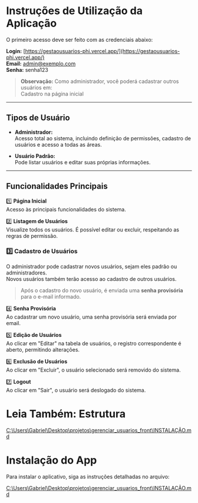 # Instruções de Utilização da Aplicação

O primeiro acesso deve ser feito com as credenciais abaixo:

**Login:** [https://gestaousuarios-phi.vercel.app/](https://gestaousuarios-phi.vercel.app/)  
**Email:** admin@exemplo.com  
**Senha:** senha123  

> **Observação:** Como administrador, você poderá cadastrar outros usuários em:  
> Cadastro na página inicial

---

## Tipos de Usuário

- **Administrador:**  
  Acesso total ao sistema, incluindo definição de permissões, cadastro de usuários e acesso a todas as áreas.

- **Usuário Padrão:**  
  Pode listar usuários e editar suas próprias informações.

---

## Funcionalidades Principais

1️⃣ **Página Inicial**  
Acesso às principais funcionalidades do sistema.  

2️⃣ **Listagem de Usuários**  
Visualize todos os usuários. É possível editar ou excluir, respeitando as regras de permissão.  

### 3️⃣  Cadastro de Usuários
O administrador pode cadastrar novos usuários, sejam eles padrão ou administradores.  
Novos usuários também terão acesso ao cadastro de outros usuários.  

> Após o cadastro do novo usuário, é enviada uma **senha provisória** para o e-mail informado.

4️⃣ **Senha Provisória**  
Ao cadastrar um novo usuário, uma senha provisória será enviada por email.

5️⃣ **Edição de Usuários**  
Ao clicar em "Editar" na tabela de usuários, o registro correspondente é aberto, permitindo alterações.  

6️⃣ **Exclusão de Usuários**  
Ao clicar em "Excluir", o usuário selecionado será removido do sistema.  

7️⃣ **Logout**  
Ao clicar em "Sair", o usuário será deslogado do sistema.  

# Leia Também: Estrutura

[C:\Users\Gabriel\Desktop\projetos\gerenciar_usuarios_front\INSTALAÇÃO.md](file:///C:/Users/Gabriel/Desktop/projetos/gerenciar_usuarios_front/INSTALA%C3%87%C3%83O.md)

# Instalação do App

Para instalar o aplicativo, siga as instruções detalhadas no arquivo:

[C:\Users\Gabriel\Desktop\projetos\gerenciar_usuarios_front\INSTALAÇÃO.md](file:///C:/Users/Gabriel/Desktop/projetos/gerenciar_usuarios_front/INSTALA%C3%87%C3%83O.md)
